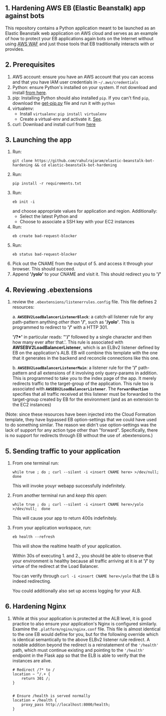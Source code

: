 ## 1. Hardening AWS EB (Elastic Beanstalk) app against bots

This repository contains a Python application meant to be launched as an Elastic Beanstalk web application on AWS cloud and serves as an example of how to protect your EB applications again bots on the Internet without using [AWS WAF](https://docs.aws.amazon.com/waf/latest/developerguide/waf-bot-control.html) and just those tools that EB traditionally interacts with or provides.

## 2. Prerequisites
1. AWS account: ensure you have an AWS account that you can access and that you have IAM user credentials in `~/.aws/credentials`
2. Python: ensure Python's installed on your system. If not download and install [from here](https://www.python.org/downloads/).
3. pip: Installing Python should also installed `pip`. If you can't find `pip`, download the [get-pip.py](https://bootstrap.pypa.io/get-pip.py) file and run it with `python`
4. virtualenv:
    - Install `virtualenv`: `pip install virtualenv`
    - Create a virtual-env and activate it. [See](https://virtualenv.pypa.io/en/latest/user_guide.html).
5. curl: Download and install curl from [here](https://curl.se/download.html)

## 3. Launching the app
1. Run:
    ```
    git clone https://github.com/rahulrajaram/elastic-beanstalk-bot-hardening && cd elastic-beanstalk-bot-hardening
    ```
2. Run:
    ```
    pip install -r requirements.txt
    ```
3. Run:
    ```
    eb init -i
    ```
    and choose appropriate values for application and region. Additionally:
    - Select the latest Python and
    - Choose to associate a SSH key with your EC2 instances
4. Run:
    ```
    eb create bad-request-blocker
    ```
5. Run:
    ```
    eb status bad-request-blocker
    ```
6. Pick out the CNAME from the output of 5. and access it through your browser. This should succeed.
7. Append **'/yolo'** to your CNAME and visit it. This should redirect you to **'/'**

## 4. Reviewing .ebextensions
1. review the `.ebextensions/listenerrules.config` file. This file defines 2 resources:
    
    a. **`AWSEBV2LoadBalancerListenerBlock`**: a catch-all listener rule for any path-pattern anything *other than* **'/'**, such as **'/yolo'**. This is programmed to redirect to **'/'** with a HTTP 301.
    
    **'/?*'** in particular reads: "**'/'** followed by a single character and then how many ever after that.'. This rule is associated with **AWSEBV2LoadBalancerListener**, which is an ELBv2 listener defined by EB on the application's ALB. EB will combine this template with the one that it generates in the backend and reconcile connections like this one.
    
    b. **`AWSEBV2LoadBalancerListenerMain`**: a listener rule for the **'/'** path-pattern and all extensions of it involving only query-params in addition. This is programmed to take you to the index page of the app. It merely redirects traffic to the target-group of the application. This rule too is associated with **`AWSEBV2LoadBalancerListener`**. The **`ForwardAaction`** specifies that all traffic received at this listener must be forwarded to the target-group created by EB for the environment (and as an extension to the EC2 instances)

(Note: since these resources have been injected into the Cloud Formation template, they have bypassed EB option-settings that we could have used to do something similar. The reason we didn't use option-settings was the lack of support for any action type other than "forward". Specifically, there is no support for redirects through EB without the use of .ebextensions.)

## 5. Sending traffic to your application
1. From one terminal run:

    ```
    while true ; do ; curl --silent -i <insert CNAME here> >/dev/null;  done
    ```
    This will invoke youyr webapp successfully indefinitely.
2. From another terminal run and *keep this open*:

    ```
    while true ; do ; curl --silent -i <insert CNAME here>/yolo >/dev/null;  done
    ```
    This will cause your app to return 400s indefinitely.
3. From your application workspace, run:
    ```
    eb health --refresh
    ```
    This will show the realtime health of your application.
    
    Within 30s of executing 1. and 2., you should be able to observe that your environment is healthy because all traffic arriving at it is at **'/'** by virtue of the redirect at the Load Balancer.
    
    You can verify through `curl -i <insert CNAME here>/yolo` that the LB is indeed redirecting.
    
    You could additionally also set up access logging for your ALB.

## 6. Hardening Nginx
1. While at this your application is protected at the ALB level, it is good practice to also ensure your application's Nginx is configured similarly. Examine the `.platform/nginx/nginx.conf` file. This file is almost identical to the one EB would define for you, but for the following override which is identical semantically to the above ELBv2 listener rule redirect. A notable addition beyond the redirect is a reinstatement of the `'/health'` path, which must continue existing and pointing to the `'/health'` endpoint in the Flask app so that the ELB is able to verify that the instances are alive.

    ```
    # Redirect /?* to /
    location ~ ^/.+ {
        return 301 /;
    }


    # Ensure /health is served normally
    location = /health {
        proxy_pass http://localhost:8000/health;
    }
    ```
